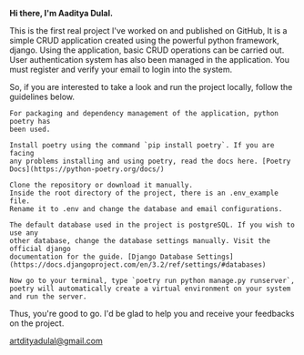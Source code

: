 **Hi there, I'm Aaditya Dulal.**

This is the first real project I've worked on and published on GitHub, It is
a simple CRUD application created using the powerful python framework, django.
Using the application, basic CRUD operations can be carried out.
User authentication system has also been managed in the application.
You must register and verify your email to login into the system.

So, if you are interested to take a look and run the project locally, follow the
guidelines below.
```
For packaging and dependency management of the application, python poetry has
been used.

Install poetry using the command `pip install poetry`. If you are facing
any problems installing and using poetry, read the docs here. [Poetry Docs](https://python-poetry.org/docs/)

Clone the repository or download it manually.
Inside the root directory of the project, there is an .env_example file.
Rename it to .env and change the database and email configurations.

The default database used in the project is postgreSQL. If you wish to use any
other database, change the database settings manually. Visit the official django
documentation for the guide. [Django Database Settings](https://docs.djangoproject.com/en/3.2/ref/settings/#databases)

Now go to your terminal, type `poetry run python manage.py runserver`,
poetry will automatically create a virtual environment on your system
and run the server.
```

Thus, you're good to go. I'd be glad to help you and
receive your feedbacks on the project.

artdityadulal@gmail.com